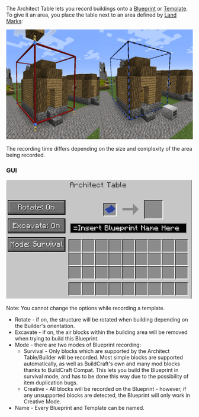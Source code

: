 The Architect Table lets you record buildings onto a [Blueprint](/Builders/Blueprint.md) or [Template](/Builders/Template.md). To give it an area, you place the table next to an area defined by [Land Marks](/Core/Land_Mark.md):

![Selecting an area](/images/screenshots/architecttable1.png)

The recording time differs depending on the size and complexity of the area being recorded.

### GUI

![Architect Table GUI](/images/screenshots/architecttablegui.png)

Note: You cannot change the options while recording a template.

* Rotate - if on, the structure will be rotated when building depending on the Builder's orientation.
* Excavate - if on, the air blocks within the building area will be removed when trying to build this Blueprint.
* Mode - there are two modes of Blueprint recording:
    * Survival - Only blocks which are supported by the Architect Table/Builder will be recorded. Most simple blocks are supported automatically, as well as BuildCraft's own and many mod blocks thanks to BuildCraft Compat. This lets you build the Blueprint in survival mode, and has to be done this way due to the possibility of item duplication bugs.
    * Creative - All blocks will be recorded on the Blueprint - however, if any unsupported blocks are detected, the Blueprint will only work in Creative Mode.
* Name - Every Blueprint and Template can be named.
